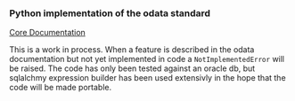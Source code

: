 ### Python implementation of the odata standard ###

[Core Documentation](http://www.odata.org/documentation/odata-v3-documentation/odata-core/)

This is a work in process.
When a feature is described in the odata documentation but not yet implemented in code a `NotImplementedError` will be raised.
The code has only been tested against an oracle db, but sqlalchmy expression builder has been used extensivly in the hope that the code will be made portable.
